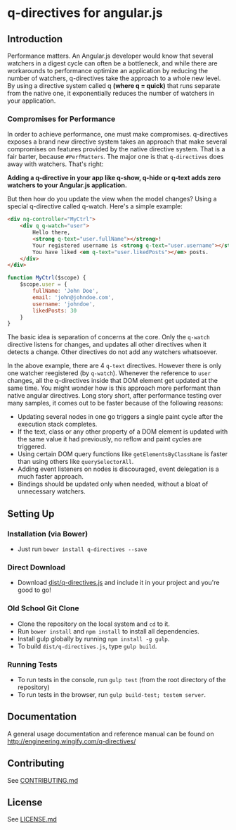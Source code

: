# q-directives for angular.js

## Introduction

Performance matters. An Angular.js developer would know that several watchers in a digest cycle can often be a bottleneck, and while there are workarounds to performance optimize an application by reducing the number of watchers, q-directives take the approach to a whole new level. By using a directive system called q **(where q = quick)** that runs separate from the native one, it exponentially reduces the number of watchers in your application.

### Compromises for Performance

In order to achieve performance, one must make compromises. q-directives exposes a brand new directive system takes an approach that make several compromises on features provided by the native directive system. That is a fair barter, because `#PerfMatters`. The major one is that `q-directives` does away with watchers. That's right:

**Adding a q-directive in your app like q-show, q-hide or q-text adds zero watchers to your Angular.js application.**

But then how do you update the view when the model changes? Using a special q-directive called q-watch. Here's a simple example:

```html
<div ng-controller="MyCtrl">
	<div q q-watch="user">
		Hello there,
		<strong q-text="user.fullName"></strong>!
		Your registered username is <strong q-text="user.username"></strong>, and email is <span q-text="user.email"></span>.
		You have liked <em q-text="user.likedPosts"></em> posts.
	</div>
</div>
```

```javascript
function MyCtrl($scope) {
	$scope.user = {
		fullName: 'John Doe',
		email: 'john@johndoe.com',
		username: 'johndoe',
		likedPosts: 30
	}
}
```

The basic idea is separation of concerns at the core. Only the `q-watch` directive listens for changes, and updates all other directives when it detects a change. Other directives do not add any watchers whatsoever.

In the above example, there are 4 `q-text` directives. However there is only one watcher reegistered (by `q-watch`). Whenever the reference to `user` changes, all the q-directives inside that DOM element get updated at the same time. You might wonder how is this approach more performant than native angular directives. Long story short, after performance testing over many samples, it comes out to be faster because of the following reasons:

* Updating several nodes in one go triggers a single paint cycle after the execution stack completes.
* If the text, class or any other property of a DOM element is updated with the same value it had previously, no reflow and paint cycles are triggered.
* Using certain DOM query functions like `getElementsByClassName` is faster than using others like `querySelectorAll`.
* Adding event listeners on nodes is discouraged, event delegation is a much faster approach.
* Bindings should be updated only when needed, without a bloat of unnecessary watchers.

## Setting Up

### Installation (via Bower)

* Just run `bower install q-directives --save`

### Direct Download

* Download [dist/q-directives.js](https://github.com/wingify/q-directives/blob/master/dist/q-directives.js) and include it in your project and you're good to go!

### Old School Git Clone

* Clone the repository on the local system and `cd` to it.
* Run `bower install` and `npm install` to install all dependencies.
* Install gulp globally by running `npm install -g gulp`.
* To build `dist/q-directives.js`, type `gulp build`.

### Running Tests

* To run tests in the console, run `gulp test` (from the root directory of the repository)
* To run tests in the browser, run `gulp build-test; testem server`.

## Documentation

A general usage documentation and reference manual can be found on http://engineering.wingify.com/q-directives/

## Contributing

See [CONTRIBUTING.md](https://github.com/wingify/q-directives/blob/master/CONTRIBUTING.md)

## License

See [LICENSE.md](https://github.com/wingify/q-directives/blob/master/LICENSE.md)

